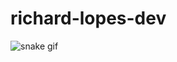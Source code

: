 # richard-lopes-dev

![snake gif](https://github.com/your-user-name/your-user-name/blob/output/github-contribution-grid-snake.gif)
